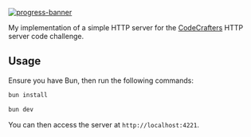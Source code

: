[![progress-banner](https://backend.codecrafters.io/progress/http-server/521499f9-277e-4b15-b879-41af2ab02bf8)](https://app.codecrafters.io/users/codecrafters-bot?r=2qF)

My implementation of a simple HTTP server for the [CodeCrafters](https://app.codecrafters.io/courses/http-server) HTTP server code challenge.

## Usage

Ensure you have Bun, then run the following commands:

```sh
bun install

bun dev
```

You can then access the server at `http://localhost:4221`.
